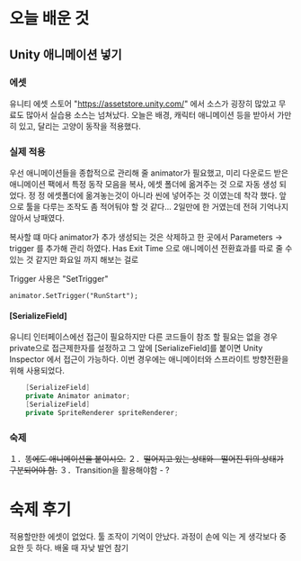 # 오늘 배운 것

## Unity 애니메이션 넣기

### 에셋

유니티 에셋 스토어 "https://assetstore.unity.com/" 에서 소스가 굉장히 많았고 무료도 많아서 실습용 소스는 넘쳐났다. 오늘은 배경, 캐릭터 애니메이션 등을 받아서 가만히 있고, 달리는 고양이 동작을 적용했다.

### 실제 적용

 우선 애니메이션들을 종합적으로 관리해 줄 animator가 필요했고, 미리 다운로드 받은 애니메이션 팩에서 특정 동작 모음을 복사, 에셋 폴더에 옮겨주는 것 으로 자동 생성 되었다. 
    정 정
    에셋폴더에 옮겨놓는것이 아니라 씬에 넣어주는 것 이였는데 착각 했다.
        앞으로 툴을 다루는 조작도 좀 적어둬야 할 것 같다... 2일만에 한 거였는데 전혀 기억나지 않아서 낭패였다.

 복사할 떄 마다 animator가 추가 생성되는 것은 삭제하고 한 곳에서 Parameters -> trigger 를 추가해 관리 하였다.
 Has Exit Time 으로 애니메이션 전환효과를 따로 줄 수 있는 것 같지만 화요일 까지 해보는 걸로 

Trigger 사용은 "SetTrigger"
```
animator.SetTrigger("RunStart");
```

#### [SerializeField]
 유니티 인터페이스에선 접근이 필요하지만 다른 코드들이 참조 할 필요는 없을 경우 private으로 접근제한자를 설정하고 그 앞에 [SerializeField]를 붙이면 Unity Inspector 에서 접근이 가능하다. 이번 경우에는 애니메이터와 스프라이트 방향전환을 위해 사용되었다.
```C#
    [SerializeField]
    private Animator animator;
    [SerializeField]
    private SpriteRenderer spriteRenderer;
``` 
### 숙제

１．~~똥에도 애니메이션을 붙이시오.~~
２．~~떨어지고 있는 상태와　떨어진 뒤의 상태가 구분되어야 함.~~
３．Transition을 활용해야함  - ?

# 숙제 후기

적용할만한 에셋이 없었다.
툴 조작이 기억이 안났다. 과정이 손에 익는 게 생각보다 중요한 듯 하다.
배울 때 자낮 발언 참기 